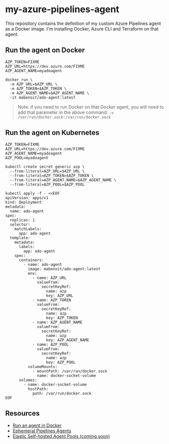 # my-azure-pipelines-agent

This repository contains the definition of my custom Azure Pipelines agent as a Docker image.
I'm installing Docker, Azure CLI and Terraform on that agent.

## Run the agent on Docker

```
AZP_TOKEN=FIXME
AZP_URL=https://dev.azure.com/FIXME
AZP_AGENT_NAME=myadoagent

docker run \
  -e AZP_URL=$AZP_URL \
  -e AZP_TOKEN=$AZP_TOKEN \
  -e AZP_AGENT_NAME=$AZP_AGENT_NAME \
  -it mabenoit/ado-agent:latest
```

> Note: if you need to run Docker on that Docker agent, you will need to add that parameter in the above command: `-v /var/run/docker.sock:/var/run/docker.sock`

## Run the agent on Kubernetes

```
AZP_TOKEN=FIXME
AZP_URL=https://dev.azure.com/FIXME
AZP_AGENT_NAME=myadoagent
AZP_POOL=myadoagent

kubectl create secret generic azp \
  --from-literal=AZP_URL=$AZP_URL \
  --from-literal=AZP_TOKEN=$AZP_TOKEN \
  --from-literal=AZP_AGENT_NAME=$AZP_AGENT_NAME \
  --from-literal=AZP_POOL=$AZP_POOL

kubectl apply -f - <<EOF
apiVersion: apps/v1
kind: Deployment
metadata:
  name: ado-agent
spec:
  replicas: 1
  selector:
    matchLabels:
      app: ado-agent
  template:
    metadata:
      labels:
        app: ado-agent
    spec:
      containers:
        - name: ado-agent
          image: mabenoit/ado-agent:latest
          env:
            - name: AZP_URL
              valueFrom:
                secretKeyRef:
                  name: azp
                  key: AZP_URL
            - name: AZP_TOKEN
              valueFrom:
                secretKeyRef:
                  name: azp
                  key: AZP_TOKEN
            - name: AZP_AGENT_NAME
              valueFrom:
                secretKeyRef:
                  name: azp
                  key: AZP_AGENT_NAME
            - name: AZP_POOL
              valueFrom:
                secretKeyRef:
                  name: azp
                  key: AZP_POOL
          volumeMounts:
            - mountPath: /var/run/docker.sock
              name: docker-socket-volume
      volumes:
        - name: docker-socket-volume
          hostPath:
            path: /var/run/docker.sock
EOF
```

## Resources

- [Run an agent in Docker](https://docs.microsoft.com/azure/devops/pipelines/agents/docker)
- [Ephemeral Pipelines Agents](https://github.com/microsoft/azure-pipelines-ephemeral-agents)
- [Elastic Self-hosted Agent Pools (coming soon)](https://github.com/microsoft/azure-pipelines-agent/blob/master/docs/design/byos.md)
